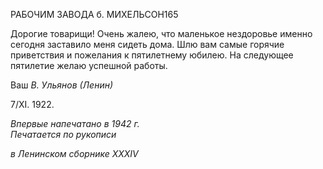 РАБОЧИМ ЗАВОДА б. МИХЕЛЬСОН165

Дорогие товарищи! Очень жалею, что маленькое нездоровье именно сегодня заста­вило меня сидеть дома. Шлю вам самые горячие приветствия и пожелания к пятилет­нему юбилею. На следующее пятилетие желаю успешной работы.

Ваш _В. Ульянов (Ленин)_

7/XI. 1922.

_Впервые напечатано в 1942 г.                                                              Печатается по рукописи_

_в Ленинском сборнике_ _XXXIV_